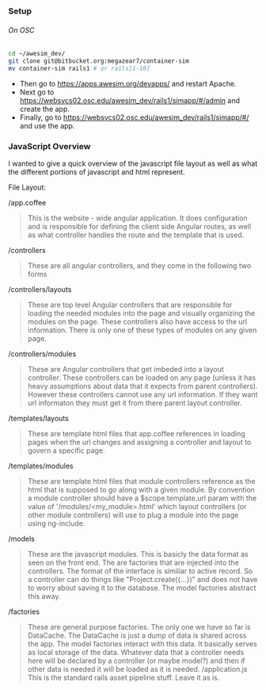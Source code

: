 ### Setup ###

###### On OSC ######
```bash
cd ~/awesim_dev/
git clone git@bitbucket.org:megazear7/container-sim
mv container-sim rails1 # or rails[1-10]
```
* Then  go to https://apps.awesim.org/devapps/ and restart Apache.
* Next go to https://websvcs02.osc.edu/awesim_dev/rails1/simapp/#/admin and create the app.
* Finally, go to https://websvcs02.osc.edu/awesim_dev/rails1/simapp/#/ and use the app.

### JavaScript Overview ###

I wanted to give a quick overview of the javascript file layout as well as what the different portions of javascript and html represent.

File Layout:

/app.coffee
> This is the website - wide angular application. It does configuration and is responsible for defining the client side Angular routes, as well as what controller handles the route and the template that is used.

/controllers
> These are all angular controllers, and they come in the following two forms

/controllers/layouts
> These are top level Angular controllers that are responsible for loading the needed modules into the page and visually organizing the modules on the page. These controllers also have access to the url information. There is only one of these types of modules on any given page.

/controllers/modules
> These are Angular controllers that get imbeded into a layout controller. These controllers can be loaded on any page (unless it has heavy assumptions about data that it expects from parent controllers). However these controllers cannot use any url information. If they want url informaton they must get it from there parent layout controller.

/templates/layouts
> These are template html files that app.coffee references in loading pages when the url changes and assigning a controller and layout to govern a specific page.

/templates/modules
> These are template html files that module controllers reference as the html that is supposed to go along with a given module. By convention a module controller should have a $scope.template.url param with the value of '/modules/<my_module>.html' which layout controllers (or other module controllers) will use to plug a module into the page using ng-include.

/models
> These are the javascript modules. This is basicly the data format as seen on the front end. The are factories that are injected into the controllers. The format of the interface is similiar to active record. So a controller can do things like "Project.create({...})" and does not have to worry about saving it to the database. The model factories abstract this away.

/factories
> These are general purpose factories. The only one we have so far is DataCache. The DataCache is just a dump of data is shared across the app. The model factories interact with this data. It basically serves as local storage of the data. Whatever data that a controller needs here will be declared by a controller (or maybe model?) and then if other data is needed it will be loaded as it is needed.
/application.js
> This is the standard rails asset pipeline stuff. Leave it as is.